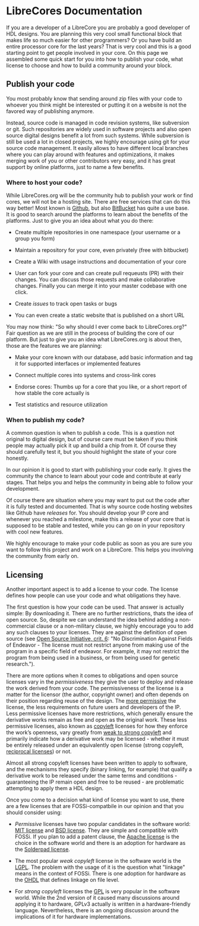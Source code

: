 # LibreCores Documentation

If you are a developer of a LibreCore you are probably a good
developer of HDL designs. You are planning this very cool small
functional block that makes life so much easier for other programmers?
Or you have build an entire processor core for the last years? That is
very cool and this is a good starting point to get people involved in
your core. On this page we assembled some quick start for you into how
to publish your code, what license to choose and how to build a
community around your block.

## Publish your code

You most probably know that sending around zip files with your code to
whoever you think might be interested or putting it on a website is
not the favored way of publishing anymore.

Instead, source code is managed in code revision systems, like
subversion or git. Such repositories are widely used in software
projects and also open source digital designs benefit a lot from such
systems. While subversion is still be used a lot in closed projects,
we highly encourage using git for your source code management. It
easily allows to have different local branches where you can play
around with features and optimizations, it makes merging work of you
or other contributors very easy, and it has great support by online
platforms, just to name a few benefits.

### Where to host your code?

While LibreCores.org will be the community hub to publish your work or
find cores, we will not be a hosting site. There are free services
that can do this way better! Most known is
[Github](http://www.github.com), but also
[BitBucket](http://www.bitbucket.org) has quite a use base. It is good
to search around the platforms to learn about the benefits of the
platforms. Just to give you an idea about what you do there:

* Create multiple repositories in one namespace (your username or a
  group you form)

* Maintain a repository for your core, even privately (free with
  bitbucket)

* Create a Wiki with usage instructions and documentation of your core

* User can fork your core and can create pull requeusts (PR) with
  their changes. You can discuss those requests and make collaborative
  changes. Finally you can merge it into your master codebase with one
  click.

* Create *issues* to track open tasks or bugs

* You can even create a static website that is published on a short
  URL

You may now think: "So why should I ever come back to LibreCores.org?"
Fair question as we are still in the process of building the core of
our platform. But just to give you an idea what LibreCores.org is
about then, those are the features we are planning:

* Make your core known with our database, add basic information and
  tag it for supported interfaces or implemented features

* Connect multiple cores into systems and cross-link cores

* Endorse cores: Thumbs up for a core that you like, or a short report
  of how stable the core actually is

* Test statistics and resource utilization

### When to publish my code?

A common question is when to publish a code. This is a question not
original to digital design, but of course care must be taken if you
think people may actually pick it up and build a chip from it. Of
course they should carefully test it, but you should highlight the
state of your core honestly.

In our opinion it is good to start with publishing your code early. It
gives the community the chance to learn about your code and contribute
at early stages. That helps you and helps the community in being able
to follow your development.

Of course there are situation where you may want to put out the code
after it is fully tested and documented. That is why source code
hosting websites like Github have *releases* for. You should develop
your IP core and whenever you reached a milestone, make this a release
of your core that is supposed to be stable and tested, while you can
go on in your repository with cool new features.

We highly encourage to make your code public as soon as you are sure
you want to follow this project and work on a LibreCore. This helps
you involving the community from early on.

## Licensing

Another important aspect is to add a license to your code. The license
defines how people can use your code and what obligations they have.

The first question is how your code can be used. That answer is
actually simple: By downloading it. There are no further restrictions,
thats the idea of open source. So, despite we can understand the idea
behind adding a non-commercial clause or a non-military clause, we
highly encourage you to add any such clauses to your licenses. They
are against the definition of open source (see
[Open Source Initiative, crit. 6](opensource.org/osd): "No
Discrimination Against Fields of Endeavor - The license must not
restrict anyone from making use of the program in a specific field of
endeavor. For example, it may not restrict the program from being used
in a business, or from being used for genetic research.").

There are more options when it comes to obligations and open source
licenses vary in the *permissiveness* they give the user to deploy and
release the work derived from your code. The permissiveness of the
license is a matter for the licensor (the author, copyright owner) and
often depends on their position regarding reuse of the design. The
[more permissive](https://en.wikipedia.org/wiki/Permissive_free_software_licence)
the license, the less requirements on future users and developers of
the IP. Less permissive licenses have more restrictions, which
generally ensure the derivative works remain as free and open as the
original work. These less permissive licenses, also known as
[copyleft](https://en.wikipedia.org/wiki/Copyleft) licenses for how
they enforce the work’s openness, vary greatly from
[weak to strong copyleft](https://en.wikipedia.org/wiki/Copyleft#Strong_and_weak_copyleft)
and primarily indicate how a derivative work may be licensed - whether
it must be entirely released under an equivalently open license
(strong copyleft,
[reciprocal licenses](https://en.wikipedia.org/wiki/Viral_license)) or
not.

Almost all strong copyleft licenses have been written to apply to
software, and the mechanisms they specify (binary linking, for
example) that qualify a derivative work to be released under the same
terms and conditions - guaranteeing the IP remain open and free to be
reused - are problematic attempting to apply them a HDL design.

Once you come to a decision what kind of license you want to use,
there are a few licenses that are FOSSi-compatbile in our opinion and
that you should consider using:

 * *Permissive* licenses have two popular candidates in the software
   world: [MIT license](https://opensource.org/licenses/MIT) and
   [BSD license](https://opensource.org/licenses/BSD-3-Clause). They
   are simple and compatible with FOSSi. If you plan to add a patent
   clause, the
   [Apache license](https://opensource.org/licenses/Apache-2.0) is the
   choice in the software world and there is an adoption for hardware
   as the [Solderpad license](http://solderpad.org/licenses/).

 * The most popular *weak copyleft* license in the software world is
   the [LGPL](https://opensource.org/licenses/lgpl-license). The
   problem with the usage of it is the question what "linkage" means
   in the context of FOSSi. There is one adoption for hardware as the
   [OHDL](http://juliusbaxter.net/ohdl/) that defines linkage on file
   level.

 * For *strong copyleft* licenses the
   [GPL](http://opensource.org/licenses/gpl-license) is very popular
   in the software world. While the 2nd version of it caused many
   discussions around applying it to hardware, GPLv3 actually is
   written in a hardware-friendly language. Nevertheless, there is an
   ongoing discussion around the implications of it for hardware
   implementations.








